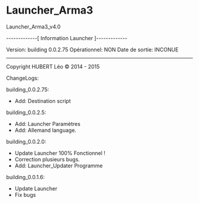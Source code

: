 # Launcher_Arma3
Launcher_Arma3_v4.0

-------------[ Information Launcher ]-------------

Version: building 0.0.2.75
Opérationnel: NON
Date de sortie: INCONUE

--------------------------------------------------

Copyright HUBERT Léo © 2014 - 2015


ChangeLogs:

building_0.0.2.75:
- Add: Destination script

building_0.0.2.5:
- Add: Launcher Paramètres
- Add: Allemand language.

building_0.0.2.0:
- Update Launcher 100% Fonctionnel !
- Correction plusieurs bugs.
- Add: Launcher_Updater Programme 

building_0.0.1.6:

+ Update Launcher
+ Fix bugs
